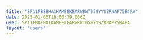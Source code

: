 ```yaml
---
title: "SP11FB8EHA1KAMEEKEARWRWT059YYSZRNAP75B4PA"
date: 2025-01-06T16:00:39.006Z
user: SP11FB8EHA1KAMEEKEARWRWT059YYSZRNAP75B4PA
layout: "users"
---
```

    